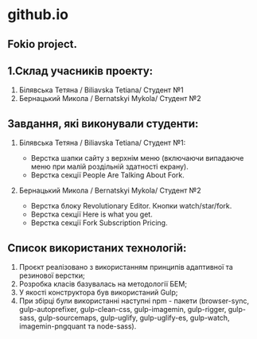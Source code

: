 # github.io
Fokio project.
-------
1.Склад учасників проекту:
-------
1. Білявська Тетяна / Biliavska Tetiana/ Студент №1
2. Бернацький Микола / Bernatskyi Mykola/ Студент №2


Завдання, які виконували студенти:
-------
1. Білявська Тетяна / Biliavska Tetiana/ Студент №1:

    - Верстка шапки сайту з верхнім меню (включаючи випадаюче меню при малій роздільній здатності екрану).
    - Верстка секції People Are Talking About Fork.

2. Бернацький Микола / Bernatskyi Mykola/ Студент №2
   - Верстка блоку Revolutionary Editor. Кнопки watch/star/fork.
   - Верстка секції Here is what you get.
   - Верстка секції Fork Subscription Pricing.
   
Список використаних технологій:
-------
1. Проєкт реалізовано з використанням принципів адаптивної та резинової верстки;
2. Розробка класів базувалась на методології БЕМ;
3. У якості конструктора був використаний Gulp;
4. При збірці були використанні наступні npm - пакети (browser-sync, gulp-autoprefixer, 
 gulp-clean-css, gulp-imagemin, gulp-rigger, gulp-sass, gulp-sourcemaps, gulp-uglify, 
 gulp-uglify-es, gulp-watch, imagemin-pngquant та node-sass).
